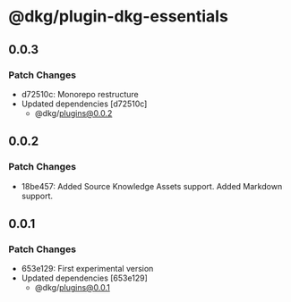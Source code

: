 # @dkg/plugin-dkg-essentials

## 0.0.3

### Patch Changes

- d72510c: Monorepo restructure
- Updated dependencies [d72510c]
  - @dkg/plugins@0.0.2

## 0.0.2

### Patch Changes

- 18be457: Added Source Knowledge Assets support.
  Added Markdown support.

## 0.0.1

### Patch Changes

- 653e129: First experimental version
- Updated dependencies [653e129]
  - @dkg/plugins@0.0.1
